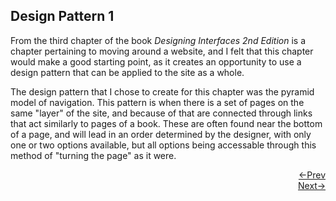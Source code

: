 ## Design Pattern 1

From the third chapter of the book _Designing Interfaces 2nd Edition_ is a chapter pertaining to moving around a website, and I felt that this chapter would make a good starting point, as it creates an opportunity to use a design pattern that can be applied to the site as a whole.

The design pattern that I chose to create for this chapter was the pyramid model of navigation. This pattern is when there is a set of pages on the same "layer" of the site, and because of that are connected through links that act similarly to pages of a book. These are often found near the bottom of a page, and will lead in an order determined by the designer, with only one or two options available, but all options being accessable through this method of "turning the page" as it were.













<div style="text-align: right"> <a href="/index"> <-Prev </a> </div> <div style="text-align: right"> <a href="/dp_2"> Next-> </a> </div>
